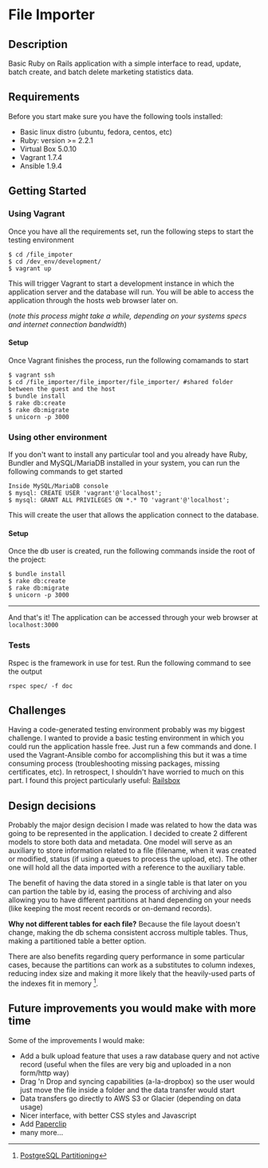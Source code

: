 # File Importer
## Description
Basic Ruby on Rails application with a simple interface to read, update, batch create, and batch delete marketing statistics data. 

## Requirements
Before you start make sure you have the following tools installed:
* Basic linux distro (ubuntu, fedora, centos, etc)
* Ruby: version >= 2.2.1
* Virtual Box 5.0.10
* Vagrant 1.7.4
* Ansible 1.9.4

## Getting Started
### Using Vagrant
Once you have all the requirements set, run the following steps to start the testing environment
```
$ cd /file_impoter
$ cd /dev_env/development/
$ vagrant up
```
This will trigger Vagrant to start a development instance in which the application server and the database will run. You will be able to access the application through the hosts web browser later on.

(*note this process might take a while, depending on your systems specs and internet connection bandwidth*)
#### Setup
Once Vagrant finishes the process, run the following comamands to start
```
$ vagrant ssh
$ cd /file_importer/file_importer/file_importer/ #shared folder between the guest and the host
$ bundle install
$ rake db:create
$ rake db:migrate
$ unicorn -p 3000
```
### Using other environment
If you don't want to install any particular tool and you already have Ruby, Bundler and MySQL/MariaDB installed in your system, you can run the following commands to get started
```
Inside MySQL/MariaDB console 
$ mysql: CREATE USER 'vagrant'@'localhost';
$ mysql: GRANT ALL PRIVILEGES ON *.* TO 'vagrant'@'localhost';
```
This will create the user that allows the application connect to the database.

#### Setup
Once the db user is created, run the following commands inside the root of the project:
```
$ bundle install
$ rake db:create
$ rake db:migrate
$ unicorn -p 3000
```

---
And that's it! The application can be accessed through your web browser at `localhost:3000`

### Tests
Rspec is the framework in use for test. Run the following command to see the output
```
rspec spec/ -f doc 
```

## Challenges
Having a code-generated testing environment probably was my biggest challenge. I wanted to provide a basic testing environment in which you could run the application hassle free. Just run a few commands and done.
I used the Vagrant-Ansible combo for accomplishing this but it was a time consuming process (troubleshooting missing packages, missing certificates, etc). In retrospect, I shouldn't have worried to much on this part.
I found this project particularly useful: [Railsbox](https://railsbox.io/)

## Design decisions
Probably the major design decision I made was related to how the data was going to be represented in the application.
I decided to create 2 different models to store both data and metadata. One model will serve as an auxiliary to store information related to a file (filename, when it was created or modified, status (if using a queues to process the upload, etc). The other one will hold all the data imported with a reference to the auxiliary table.

The benefit of having the data stored in a single table is that later on you can partion the table by id, easing the process of archiving and also allowing you to have different partitions at hand depending on your needs (like keeping the most recent records or on-demand records).

**Why not different tables for each file?** Because the file layout doesn't change, making the db schema consistent accross multiple tables. Thus, making a partitioned table a better option.

There are also benefits regarding query performance in some particular cases, because the partitions can work as a substitutes to column indexes, reducing index size and making it more likely that the heavily-used parts of the indexes fit in memory [^1].

## Future improvements you would make with more time
Some of the improvements I would make:

* Add a bulk upload feature that uses a raw database query and not active record (useful when the files are very big and uploaded in a non form/http way)
* Drag 'n Drop and syncing capabilities (a-la-dropbox) so the user would just move the file inside a folder and the data transfer would start
* Data transfers go directly to AWS S3 or Glacier (depending on data usage)
* Nicer interface, with better CSS styles and Javascript
* Add [Paperclip](https://github.com/thoughtbot/paperclip)
* many more...

[^1]:
    [PostgreSQL Partitioning](http://www.postgresql.org/docs/9.4/static/ddl-partitioning.html)